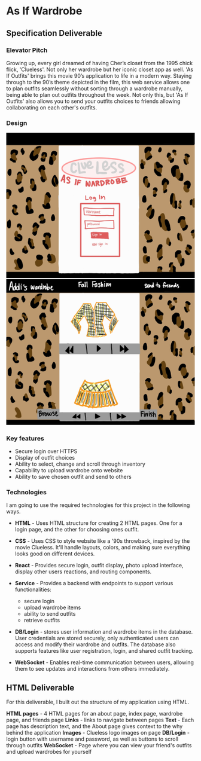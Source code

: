 # As If Wardrobe

## Specification Deliverable 

### Elevator Pitch
Growing up, every girl dreamed of having Cher’s closet from the 1995 chick flick, 'Clueless'. Not only her wardrobe but her iconic closet app as well. 'As If Outfits' brings this movie 90’s application to life in a modern way. Staying through to the 90’s theme depicted in the film, this web service allows one to plan outfits seamlessly without sorting through a wardrobe manually, being able to plan out outfits throughout the week. Not only this, but 'As If Outfits' also allows you to send your outfits choices to friends allowing collaborating on each other's outfits.

### Design
![alt text](./assests/AsIfWardrobeLoginPageDrawing.jpeg)
![alt text](./assests/AsIfWardrobeDemoDrawing.jpeg)

### Key features

- Secure login over HTTPS
- Display of outfit choices
- Ability to select, change and scroll through inventory
- Capability to upload wardrobe onto website
- Ability to save chosen outfit and send to others

### Technologies

I am going to use the required technologies for this project in the following ways.

- **HTML** - Uses HTML structure for creating 2 HTML pages. One for a login page, and the other for choosing ones outfit.

- **CSS** - Uses CSS to style website like a '90s throwback, inspired by the movie Clueless. It'll handle layouts, colors, and making sure everything looks good on different devices.

- **React** - Provides secure login, outfit display, photo upload interface, display other users reactions, and routing components.

- **Service** - Provides a backend with endpoints to support various functionalities:
    - secure login
    - upload wardrobe items
    - ability to send outfits
    - retrieve outfits

- **DB/Login** - stores user information and wardrobe items in the database. User credentials are stored securely, only authenticated users can access and modify their wardrobe and outfits. The database also supports features like user registration, login, and shared outfit tracking.

- **WebSocket** - Enables real-time communication between users, allowing them to see updates and interactions from others immediately.

## HTML Deliverable 
For this deliverable, I built out the structure of my application using HTML.

 **HTML pages** - 4 HTML pages for an about page, index page, wardrobe page, and friends page
 **Links** - links to navigate between pages
 **Text** - Each page has description text, and the About page gives context to the why behind the application
 **Images** - Clueless logo images on page
 **DB/Login** - login button with username and password, as well as buttons to scroll through outfits
 **WebSocket** - Page where you can view your friend's outfits and upload wardrobes for yourself
